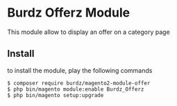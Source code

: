 Burdz Offerz Module
==================

This module allow to display an offer on a category page

## Install

to install the module, play the following commands   

```shell
$ composer require burdz/magento2-module-offer
$ php bin/magento module:enable Burdz_Offerz
$ php bin/magento setup:upgrade
```


